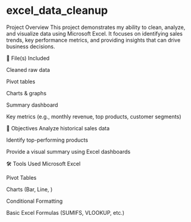 # excel_data_cleanup
Project Overview
This project demonstrates my ability to clean, analyze, and visualize data using Microsoft Excel. It focuses on identifying sales trends, key performance metrics, and providing insights that can drive business decisions.

📁 File(s) Included

Cleaned raw data

Pivot tables

Charts & graphs

Summary dashboard

Key metrics (e.g., monthly revenue, top products, customer segments)

🎯 Objectives
Analyze historical sales data

Identify top-performing products 

Provide a visual summary using Excel dashboards

🛠️ Tools Used
Microsoft Excel

Pivot Tables

Charts (Bar, Line, )

Conditional Formatting

Basic Excel Formulas (SUMIFS, VLOOKUP, etc.)
